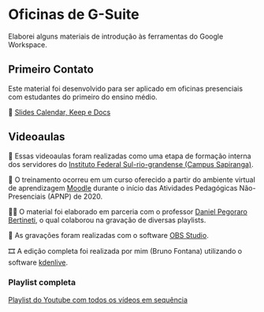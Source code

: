 # Oficinas de G-Suite

Elaborei alguns materiais de introdução às ferramentas do Google Workspace. 

## Primeiro Contato

Este material foi desenvolvido para ser aplicado em oficinas presenciais com estudantes do primeiro do ensino médio.

:bookmark_tabs: [Slides Calendar, Keep e Docs](./Oficina&#32;sobre&#32;Ferramentas&#32;Digitais.pdf)

## Videoaulas

:school: Essas videoaulas foram realizadas como uma etapa de formação interna dos servidores do [Instituto Federal Sul-rio-grandense (Campus Sapiranga)](http://www.sapiranga.ifsul.edu.br/). 

:calling: O treinamento ocorreu em um curso oferecido a partir do ambiente virtual de aprendizagem [Moodle](http://ava.ifsul.edu.br/sapiranga/) durante o início das Atividades Pedagógicas Não-Presenciais (APNP) de 2020.

:man_teacher: O material foi elaborado em parceria com o professor [Daniel Pegoraro Bertineti](http://lattes.cnpq.br/5555907952912866), o qual colaborou na gravação de diversas playlists.

:movie_camera: As gravações foram realizadas com o software [OBS Studio](https://obsproject.com/pt-br/).

:film_strip: A edição completa foi realizada por mim (Bruno Fontana) utilizando o software [kdenlive](https://kdenlive.org/en/).



### Playlist completa

[Playlist do Youtube com todos os vídeos em sequência](https://youtube.com/playlist?list=PL3OJdMPhcoIy7YLcv9w9hs1pfGdKYqc1S)
